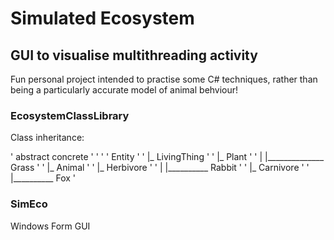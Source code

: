 # Simulated Ecosystem
## GUI to visualise multithreading activity

Fun personal project intended to practise some C# techniques, rather than being a particularly accurate model of animal behviour!

### EcosystemClassLibrary

Class inheritance:

' abstract                 concrete '
'                                   '
' Entity                            '
'  |_ LivingThing                   '
'      |_ Plant                     '
'      |   |______________ Grass    '
'      |_ Animal                    '
'          |_ Herbivore             '
'          |   |__________ Rabbit   '
'          |_ Carnivore             '
'              |__________ Fox      '

### SimEco

Windows Form GUI
